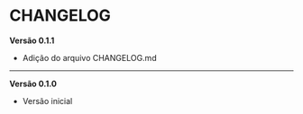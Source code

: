 CHANGELOG
========================

**Versão 0.1.1**

- Adição do arquivo CHANGELOG.md

___

**Versão 0.1.0**

- Versão inicial
